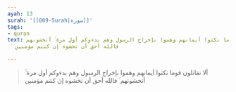 ```yaml
---
ayah: 13
surah: '[[009-Surah|سورة]]'
tags:
- quran
text: ألا تقاتلون قوما نكثوا أيمانهم وهموا بإخراج الرسول وهم بدءوكم أول مرة ۚ أتخشونهم
  ۚ فالله أحق أن تخشوه إن كنتم مؤمنين

---
```

> ألا تقاتلون قوما نكثوا أيمانهم وهموا بإخراج الرسول وهم بدءوكم أول مرة ۚ أتخشونهم ۚ فالله أحق أن تخشوه إن كنتم مؤمنين
